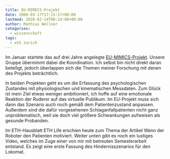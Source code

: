 ```yaml
---
title: EU-MIMICS-Projekt
date: 2008-03-17T17:15:17+00:00
lastmod: 2020-02-14T00:14:08+00:00
author: Mathias Wellner
categories:
  - wissenschaft
tags:
  - eth zurich
---
```

Im Januar startete das auf drei Jahre angelegte [EU-MIMICS-Projekt](http://www.mimics.ethz.ch). Unsere Gruppe übernimmt dabei die Koordination. Ich selbst bin nicht direkt daran beteiligt, jedoch überlappen sich die Themen meiner Forschung mit denen des Projekts beträchtlich.

In beiden Projekten geht es um die Erfassung des psychologischen Zustandes mit physiologischen und kinematischen Messdaten. Zum Glück ist mein Ziel etwas weniger ambitioniert, ich hoffe auf eine emotionale Reaktion der Ruderer auf das virtuelle Publikum. Im EU-Projekt muss sich dann das Szenario auch noch gemäß dem Patientenzustand anpassen. Außerdem sind die dafür vorgesehenen Schlaganfallpatienten nicht ganz unproblematisch, weil sie doch viel größere Schwankungen aufweisen als gesunde Probanden.

Im ETH-Hausblatt ETH Life erschien heute zum Thema der Artikel Wenn der Roboter den Patienten motiviert. Weiter unten gibt es noch ein lustiges Video, welches im Zuge einer von mir mit betreuten Semesterarbeit entstand. Es zeigt eine erste Fassung des Hindernisszenarios für den Lokomat.